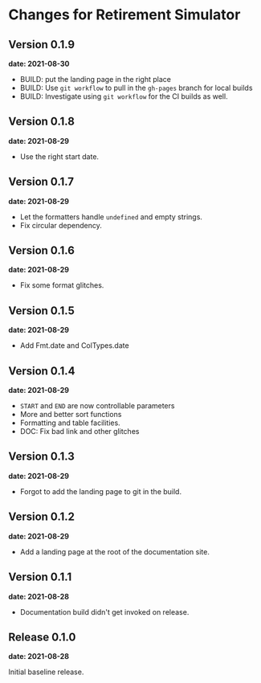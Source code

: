 # Changes for Retirement Simulator

## Version 0.1.9

__date: 2021-08-30__

* BUILD: put the landing page in the right place
* BUILD: Use `git workflow` to pull in the `gh-pages` branch for local builds
* BUILD: Investigate using `git workflow` for the CI builds as well.

## Version 0.1.8

__date: 2021-08-29__

* Use the right start date.

## Version 0.1.7

__date: 2021-08-29__

* Let the formatters handle `undefined` and empty strings.
* Fix circular dependency.

## Version 0.1.6

__date: 2021-08-29__

* Fix some format glitches.

## Version 0.1.5

__date: 2021-08-29__

* Add Fmt.date and ColTypes.date

## Version 0.1.4

__date: 2021-08-29__

* `START` and `END` are now controllable parameters
* More and better sort functions
* Formatting and table facilities.
* DOC: Fix bad link and other glitches

## Version 0.1.3

__date: 2021-08-29__

* Forgot to add the landing page to git in the build.

## Version 0.1.2

__date: 2021-08-29__

* Add a landing page at the root of the documentation site.

## Version 0.1.1

__date: 2021-08-28__

* Documentation build didn't get invoked on release.

## Release 0.1.0

__date: 2021-08-28__

Initial baseline release.
